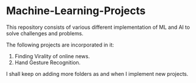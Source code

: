 # Machine-Learning-Projects

This repository consists of various different implementation of ML and AI to solve challenges and problems.

The following projects are incorporated in it:
1) Finding Virality of online news.
2) Hand Gesture Recognition.


I shall keep on adding more folders as and when I implement new projects.
